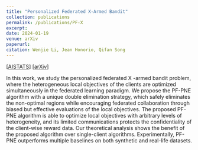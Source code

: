 ```yaml
---
title: "Personalized Federated X-Armed Bandit"
collection: publications
permalink: /publications/PF-X
excerpt: 
date: 2024-01-19
venue: arXiv
paperurl:
citation: Wenjie Li, Jean Honorio, Qifan Song
---
```


[[AISTATS]()] [[arXiv](https://arxiv.org/abs/2310.16323)]

In this work, we study the personalized federated X -armed bandit problem, where
the heterogeneous local objectives of the clients are optimized simultaneously in
the federated learning paradigm. We propose the PF-PNE algorithm with a unique
double elimination strategy, which safely eliminates the non-optimal regions while
encouraging federated collaboration through biased but effective evaluations of the
local objectives. The proposed PF-PNE algorithm is able to optimize local objectives with arbitrary levels of heterogeneity, and its limited communications protects 
the confidentiality of the client-wise reward data. Our theoretical analysis shows
the benefit of the proposed algorithm over single-client algorithms. Experimentally,
PF-PNE outperforms multiple baselines on both synthetic and real-life datasets.